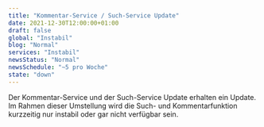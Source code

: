 ```yaml
---
title: "Kommentar-Service / Such-Service Update"
date: 2021-12-30T12:00:00+01:00
draft: false
global: "Instabil"
blog: "Normal"
services: "Instabil"
newsStatus: "Normal"
newsSchedule: "~5 pro Woche"
state: "down"
---
```


Der Kommentar-Service und der Such-Service Update erhalten ein Update. Im Rahmen dieser Umstellung wird die Such- und Kommentarfunktion kurzzeitig nur instabil oder gar nicht verfügbar sein.